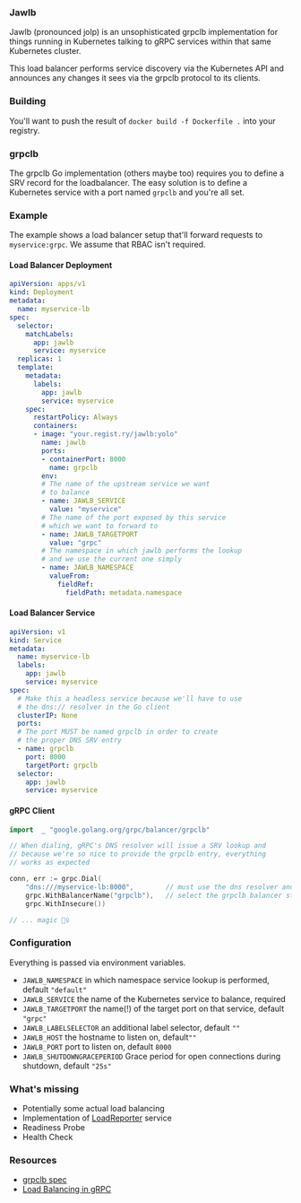 ### Jawlb
Jawlb (pronounced jolp) is an unsophisticated grpclb implementation for things running in Kubernetes talking to gRPC 
services within that same Kubernetes cluster.

This load balancer performs  service discovery via the Kubernetes API and announces any changes it sees
via the grpclb protocol to its clients.

### Building
You'll want to push the result of `docker build -f Dockerfile .` into your registry.

### grpclb
The grpclb Go implementation (others maybe too) requires you to define a SRV record for the loadbalancer. 
The easy solution is to define a Kubernetes service with a port named `grpclb` and you're all set.

### Example
The example shows a load balancer setup that'll forward requests to `myservice:grpc`. 
We assume that RBAC isn't required.

#### Load Balancer Deployment
```yaml
apiVersion: apps/v1
kind: Deployment
metadata:
  name: myservice-lb
spec:
  selector:
    matchLabels:
      app: jawlb
      service: myservice
  replicas: 1
  template:
    metadata:
      labels:
        app: jawlb
        service: myservice
    spec:
      restartPolicy: Always
      containers:
      - image: "your.regist.ry/jawlb:yolo"
        name: jawlb
        ports:
        - containerPort: 8000
          name: grpclb
        env:
        # The name of the upstream service we want
        # to balance
        - name: JAWLB_SERVICE
          value: "myservice"
        # The name of the port exposed by this service
        # which we want to forward to
        - name: JAWLB_TARGETPORT
          value: "grpc"
        # The namespace in which jawlb performs the lookup
        # and we use the current one simply
        - name: JAWLB_NAMESPACE
          valueFrom:
            fieldRef:
              fieldPath: metadata.namespace
```

#### Load Balancer Service
```yaml
apiVersion: v1
kind: Service
metadata:
  name: myservice-lb
  labels:
    app: jawlb
    service: myservice
spec:
  # Make this a headless service because we'll have to use
  # the dns:// resolver in the Go client
  clusterIP: None
  ports:
  # The port MUST be named grpclb in order to create
  # the proper DNS SRV entry
  - name: grpclb
    port: 8000
    targetPort: grpclb
  selector:
    app: jawlb
    service: myservice
```

#### gRPC Client
```go
import 	_ "google.golang.org/grpc/balancer/grpclb"

// When dialing, gRPC's DNS resolver will issue a SRV lookup and
// because we're so nice to provide the grpclb entry, everything
// works as expected

conn, err := grpc.Dial(
	"dns:///myservice-lb:8000",        // must use the dns resolver and port exposed at the balancer
    grpc.WithBalancerName("grpclb"),   // select the grpclb balancer strat
	grpc.WithInsecure())

// ... magic 🧙‍♀️
```

### Configuration
Everything is passed via environment variables.

- `JAWLB_NAMESPACE` in which namespace service lookup is performed, default `"default"`
- `JAWLB_SERVICE` the name of the Kubernetes service to balance, required
- `JAWLB_TARGETPORT` the name(!) of the target port on that service, default `"grpc"`
- `JAWLB_LABELSELECTOR` an additional label selector, default `""`
- `JAWLB_HOST` the hostname to listen on, default`""`
- `JAWLB_PORT` port to listen on, default `8000`
- `JAWLB_SHUTDOWNGRACEPERIOD` Grace period for open connections during shutdown, default `"25s"`

### What's missing
- Potentially some actual load balancing
- Implementation of [LoadReporter](https://github.com/grpc/grpc/blob/master/src/proto/grpc/lb/v1/load_reporter.proto) service
- Readiness Probe 
- Health Check

### Resources
- [grpclb spec](https://github.com/grpc/grpc/tree/master/src/proto/grpc/lb/v1)
- [Load Balancing in gRPC](https://github.com/grpc/grpc/blob/master/doc/load-balancing.md)
